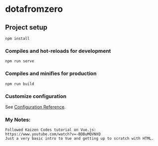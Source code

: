 # dotafromzero

## Project setup
```
npm install
```

### Compiles and hot-reloads for development
```
npm run serve
```

### Compiles and minifies for production
```
npm run build
```

### Customize configuration
See [Configuration Reference](https://cli.vuejs.org/config/).

### My Notes:
```
Followed Kaizen Codes tutorial on Vue.js: https://www.youtube.com/watch?v=-BDBuMQVNXQ
Just a very basic intro to Vue and getting up to scratch with HTML.
```